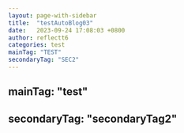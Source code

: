```yaml
---
layout: page-with-sidebar
title:  "testAutoBlog03"
date:   2023-09-24 17:08:03 +0800
author: reflectt6
categories: test
mainTag: "TEST"
secondaryTag: "SEC2"
---
```


## mainTag: "test"

## secondaryTag: "secondaryTag2"